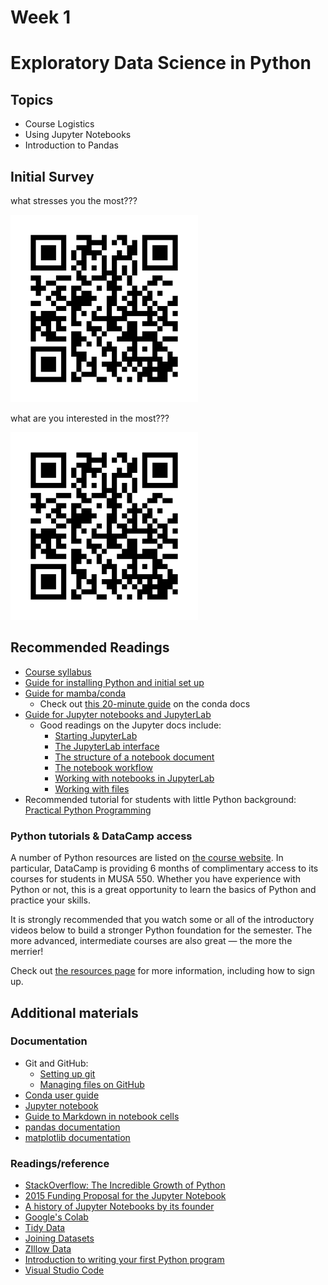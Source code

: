 # Week 1
# Exploratory Data Science in Python

## Topics

- Course Logistics
- Using Jupyter Notebooks
- Introduction to Pandas

## Initial Survey

what stresses you the most???

<img src="imgs/stress.png" width=300></img>


what are you interested in the most???

<img src="imgs/interest.png" width=300></img>



## Recommended Readings
- [Course syllabus](https://musa-550-fall-2024.github.io/course/syllabus.html)
- [Guide for installing Python and initial set up](https://musa-550-fall-2024.github.io/course/resource/install.html)
- [Guide for mamba/conda](https://musa-550-fall-2024.github.io/resource/mamba.html)
  - Check out [this 20-minute guide](https://docs.conda.io/projects/conda/en/latest/user-guide/getting-started.html) on the conda docs
- [Guide for Jupyter notebooks and JupyterLab](https://musa-550-fall-2024.github.io/course/resource/jupyter.html)
  - Good readings on the Jupyter docs include:
    - [Starting JupyterLab](https://jupyterlab.readthedocs.io/en/stable/getting_started/starting.html)
    - [The JupyterLab interface](https://jupyterlab.readthedocs.io/en/stable/user/interface.html)
    - [The structure of a notebook document](https://jupyter-notebook.readthedocs.io/en/stable/notebook.html#structure-of-a-notebook-document)
    - [The notebook workflow](https://jupyter-notebook.readthedocs.io/en/stable/notebook.html#basic-workflow)
    - [Working with notebooks in JupyterLab](https://jupyterlab.readthedocs.io/en/stable/user/notebook.html)
    - [Working with files](https://jupyterlab.readthedocs.io/en/stable/user/files.html)
- Recommended tutorial for students with little Python background: [Practical Python Programming](https://dabeaz-course.github.io/practical-python/Notes/Contents.html)



### Python tutorials & DataCamp access
A number of Python resources are listed on [the course website](https://musa-550-fall-2024.github.io/course/resource/python.html). In particular,  DataCamp is providing 6 months of complimentary access to its courses for students in MUSA 550. Whether you have experience with Python or not, this is a great opportunity to learn the basics of Python and practice your skills.

It is strongly recommended that you watch some or all of the introductory videos below to build a stronger Python foundation for the semester. The more advanced, intermediate courses are also great — the more the merrier!

Check out [the resources page](https://musa-550-fall-2024.github.io/course/resource/python.html#datacamp-courses) for more
information, including how to sign up.


## Additional materials

### Documentation
- Git and GitHub:
  - [Setting up git](https://help.github.com/articles/set-up-git/)
  - [Managing files on GitHub](https://help.github.com/articles/managing-files-on-github/)
- [Conda user guide](https://docs.conda.io/projects/conda/en/latest/user-guide/getting-started.html)
- [Jupyter notebook](https://jupyter-notebook.readthedocs.io)
- [Guide to Markdown in notebook cells](https://jupyter-notebook.readthedocs.io/en/stable/examples/Notebook/Working%20With%20Markdown%20Cells.html)
- [pandas documentation](https://pandas.pydata.org/pandas-docs/stable/)
- [matplotlib documentation](https://matplotlib.org/)

### Readings/reference

- [StackOverflow: The Incredible Growth of Python](https://stackoverflow.blog/2017/09/06/incredible-growth-python/)
- [2015 Funding Proposal for the Jupyter Notebook](https://blog.jupyter.org/project-jupyter-computational-narratives-as-the-engine-of-collaborative-data-science-2b5fb94c3c58)
- [A history of Jupyter Notebooks by its founder](https://web.archive.org/web/20180320053812/http://blog.fperez.org/2012/01/ipython-notebook-historical.html)
- [Google's Colab](https://colab.research.google.com/notebooks/welcome.ipynb)
- [Tidy Data](https://en.wikipedia.org/wiki/Tidy_data)
- [Joining Datasets](./joining_infographic.jpg)
- [ZIllow Data](https://www.zillow.com/research/data/)
- [Introduction to writing your first Python program](https://dabeaz-course.github.io/practical-python/Notes/01_Introduction/02_Hello_world.html)
- [Visual Studio Code](https://code.visualstudio.com/download)
